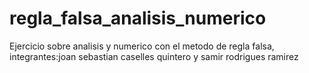 # regla_falsa_analisis_numerico
Ejercicio sobre analisis y numerico con el metodo de regla falsa, integrantes:joan sebastian caselles quintero y samir rodrigues ramirez
